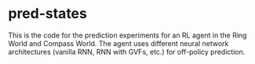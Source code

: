 # pred-states

This is the code for the prediction experiments for an RL agent in the Ring World and Compass World. The agent uses different neural network architectures (vanilla RNN, RNN with GVFs, etc.) for off-policy prediction.
